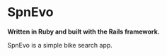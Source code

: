 # SpnEvo

**Written in Ruby and built with the Rails framework.**

SpnEvo is a simple bike search app.
